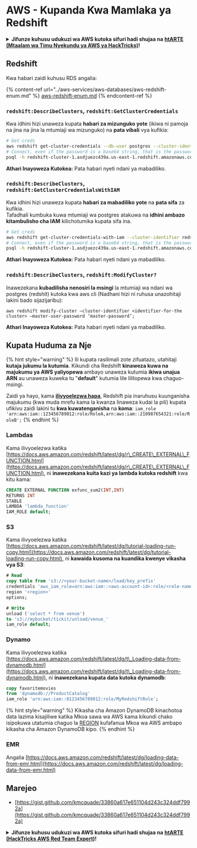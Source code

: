 # AWS - Kupanda Kwa Mamlaka ya Redshift

<details>

<summary><strong>Jifunze kuhusu udukuzi wa AWS kutoka sifuri hadi shujaa na</strong> <a href="https://training.hacktricks.xyz/courses/arte"><strong>htARTE (Mtaalam wa Timu Nyekundu ya AWS ya HackTricks)</strong></a><strong>!</strong></summary>

Njia nyingine za kusaidia HackTricks:

* Ikiwa unataka kuona **kampuni yako ikitangazwa kwenye HackTricks** au **kupakua HackTricks kwa PDF** Angalia [**MIPANGO YA KUJIUNGA**](https://github.com/sponsors/carlospolop)!
* Pata [**bidhaa rasmi za PEASS & HackTricks**](https://peass.creator-spring.com)
* Gundua [**Familia ya PEASS**](https://opensea.io/collection/the-peass-family), mkusanyiko wetu wa [**NFTs**](https://opensea.io/collection/the-peass-family) ya kipekee
* **Jiunge na** 💬 [**Kikundi cha Discord**](https://discord.gg/hRep4RUj7f) au [**kikundi cha telegram**](https://t.me/peass) au **tufuate** kwenye **Twitter** 🐦 [**@hacktricks_live**](https://twitter.com/hacktricks_live)**.**
* **Shiriki mbinu zako za udukuzi kwa kuwasilisha PRs kwa** [**HackTricks**](https://github.com/carlospolop/hacktricks) na [**HackTricks Cloud**](https://github.com/carlospolop/hacktricks-cloud) repos za github.

</details>

## Redshift

Kwa habari zaidi kuhusu RDS angalia:

{% content-ref url="../aws-services/aws-databases/aws-redshift-enum.md" %}
[aws-redshift-enum.md](../aws-services/aws-databases/aws-redshift-enum.md)
{% endcontent-ref %}

### `redshift:DescribeClusters`, `redshift:GetClusterCredentials`

Kwa idhini hizi unaweza kupata **habari za mizunguko yote** (ikiwa ni pamoja na jina na jina la mtumiaji wa mizunguko) na **pata vibali** vya kufikia:
```bash
# Get creds
aws redshift get-cluster-credentials --db-user postgres --cluster-identifier redshift-cluster-1
# Connect, even if the password is a base64 string, that is the password
psql -h redshift-cluster-1.asdjuezc439a.us-east-1.redshift.amazonaws.com -U "IAM:<username>" -d template1 -p 5439
```
**Athari Inayoweza Kutokea:** Pata habari nyeti ndani ya mabadiliko.

### `redshift:DescribeClusters`, `redshift:GetClusterCredentialsWithIAM`

Kwa idhini hizi unaweza kupata **habari za mabadiliko yote** na **pata sifa** za kufikia.\
Tafadhali kumbuka kuwa mtumiaji wa postgres atakuwa na **idhini ambazo kitambulisho cha IAM** kilichotumika kupata sifa ina.
```bash
# Get creds
aws redshift get-cluster-credentials-with-iam --cluster-identifier redshift-cluster-1
# Connect, even if the password is a base64 string, that is the password
psql -h redshift-cluster-1.asdjuezc439a.us-east-1.redshift.amazonaws.com -U "IAMR:AWSReservedSSO_AdministratorAccess_4601154638985c45" -d template1 -p 5439
```
**Athari Inayoweza Kutokea:** Pata habari nyeti ndani ya mabadiliko.

### `redshift:DescribeClusters`, `redshift:ModifyCluster?`

Inawezekana **kubadilisha nenosiri la msingi** la mtumiaji wa ndani wa postgres (redshit) kutoka kwa aws cli (Nadhani hizi ni ruhusa unazohitaji lakini bado sijazijaribu):
```
aws redshift modify-cluster –cluster-identifier <identifier-for-the cluster> –master-user-password ‘master-password’;
```
**Athari Inayoweza Kutokea:** Pata habari nyeti ndani ya mabadiliko.

## Kupata Huduma za Nje

{% hint style="warning" %}
Ili kupata rasilimali zote zifuatazo, utahitaji **kutaja jukumu la kutumia**. Kikundi cha Redshift **kinaweza kuwa na majukumu ya AWS yaliyopewa** ambayo unaweza kutumia **ikiwa unajua ARN** au unaweza kuweka tu "**default**" kutumia lile lililopewa kwa chaguo-msingi.

Zaidi ya hayo, kama [**ilivyoelezwa hapa**](https://docs.aws.amazon.com/redshift/latest/mgmt/authorizing-redshift-service.html), Redshift pia inaruhusu kuunganisha majukumu (kwa muda mrefu kama la kwanza linaweza kudai la pili) kupata ufikivu zaidi lakini tu **kwa kuwatenganisha** na **koma**: `iam_role 'arn:aws:iam::123456789012:role/RoleA,arn:aws:iam::210987654321:role/RoleB';`
{% endhint %}

### Lambdas

Kama ilivyoelezwa katika [https://docs.aws.amazon.com/redshift/latest/dg/r\_CREATE\_EXTERNAL\_FUNCTION.html](https://docs.aws.amazon.com/redshift/latest/dg/r\_CREATE\_EXTERNAL\_FUNCTION.html), ni **inawezekana kuita kazi ya lambda kutoka redshift** kwa kitu kama:
```sql
CREATE EXTERNAL FUNCTION exfunc_sum2(INT,INT)
RETURNS INT
STABLE
LAMBDA 'lambda_function'
IAM_ROLE default;
```
### S3

Kama ilivyoelezwa katika [https://docs.aws.amazon.com/redshift/latest/dg/tutorial-loading-run-copy.html](https://docs.aws.amazon.com/redshift/latest/dg/tutorial-loading-run-copy.html), ni **kawaida kusoma na kuandika kwenye vikasha vya S3**:
```sql
# Read
copy table from 's3://<your-bucket-name>/load/key_prefix'
credentials 'aws_iam_role=arn:aws:iam::<aws-account-id>:role/<role-name>'
region '<region>'
options;

# Write
unload ('select * from venue')
to 's3://mybucket/tickit/unload/venue_'
iam_role default;
```
### Dynamo

Kama ilivyoelezwa katika [https://docs.aws.amazon.com/redshift/latest/dg/t\_Loading-data-from-dynamodb.html](https://docs.aws.amazon.com/redshift/latest/dg/t\_Loading-data-from-dynamodb.html), ni **inawezekana kupata data kutoka dynamodb**:
```sql
copy favoritemovies
from 'dynamodb://ProductCatalog'
iam_role 'arn:aws:iam::0123456789012:role/MyRedshiftRole';
```
{% hint style="warning" %}
Kikasha cha Amazon DynamoDB kinachotoa data lazima kisajiliwe katika Mkoa sawa wa AWS kama kikundi chako isipokuwa utatumia chaguo la [REGION](https://docs.aws.amazon.com/redshift/latest/dg/copy-parameters-data-source-s3.html#copy-region) kufafanua Mkoa wa AWS ambapo kikasha cha Amazon DynamoDB kipo.
{% endhint %}

### EMR

Angalia [https://docs.aws.amazon.com/redshift/latest/dg/loading-data-from-emr.html](https://docs.aws.amazon.com/redshift/latest/dg/loading-data-from-emr.html)

## Marejeo

* [https://gist.github.com/kmcquade/33860a617e651104d243c324ddf7992a](https://gist.github.com/kmcquade/33860a617e651104d243c324ddf7992a)

<details>

<summary><strong>Jifunze kuhusu udukuzi wa AWS kutoka sifuri hadi shujaa na</strong> <a href="https://training.hacktricks.xyz/courses/arte"><strong>htARTE (HackTricks AWS Red Team Expert)</strong></a><strong>!</strong></summary>

Njia nyingine za kusaidia HackTricks:

* Ikiwa unataka kuona **kampuni yako ikitangazwa kwenye HackTricks** au **kupakua HackTricks kwa PDF** Angalia [**MIPANGO YA KUJIUNGA**](https://github.com/sponsors/carlospolop)!
* Pata [**bidhaa rasmi za PEASS & HackTricks**](https://peass.creator-spring.com)
* Gundua [**Familia ya PEASS**](https://opensea.io/collection/the-peass-family), mkusanyiko wetu wa [**NFTs**](https://opensea.io/collection/the-peass-family) ya kipekee
* **Jiunge na** 💬 [**Kikundi cha Discord**](https://discord.gg/hRep4RUj7f) au kikundi cha [**telegram**](https://t.me/peass) au **tufuate** kwenye **Twitter** 🐦 [**@hacktricks_live**](https://twitter.com/hacktricks_live)**.**
* **Shiriki mbinu zako za udukuzi kwa kuwasilisha PRs kwa** [**HackTricks**](https://github.com/carlospolop/hacktricks) na [**HackTricks Cloud**](https://github.com/carlospolop/hacktricks-cloud) repos za github.

</details>
